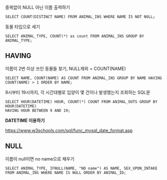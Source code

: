 중복없이 NULL 아닌 이름 출력하기

```
SELECT COUNT(DISTINCT NAME) FROM ANIMAL_INS WHERE NAME IS NOT NULL;
```

동물 타입으로 세기

```
SELECT ANIMAL_TYPE, COUNT(*) as count FROM ANIMAL_INS GROUP BY ANIMAL_TYPE;
```

## HAVING

이름이 2번 이상 쓰인 동물들 찾기, NULL제외 = COUNT(NAME)

```
SELECT NAME, COUNT(NAME) AS COUNT FROM ANIMAL_INS GROUP BY NAME HAVING COUNT(NAME) > 1 ORDER BY NAME;
```

9시부터 19시까지, 각 시간대별로 입양이 몇 건이나 발생했는지 조회하는 SQL문

```
SELECT HOUR(DATETIME) HOUR, COUNT(*) COUNT FROM ANIMAL_OUTS GROUP BY HOUR(DATETIME)
HAVING HOUR BETWEEN 9 AND 19;
```

**DATETIME 이용하기**

https://www.w3schools.com/sql/func_mysql_date_format.asp



## NULL

이름이 null이면 no name으로 채우기

```
SELECT ANIMAL_TYPE, IFNULL(NAME, "NO name") AS NAME, SEX_UPON_INTAKE FROM ANIMAL_INS WHERE NAME IS NULL ORDER BY ANIMAL_ID;
```

